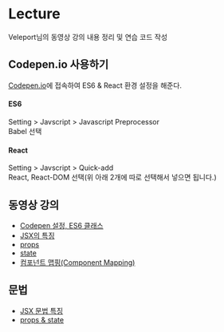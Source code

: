 # Lecture
Veleport님의 동영상 강의 내용 정리 및 연습 코드 작성

## Codepen.io 사용하기
[Codepen.io](https://codepen.io/pen/)에 접속하여 ES6 & React 환경 설정을 해준다.  
#### ES6
Setting > Javscript > Javascript Preprocessor  
Babel 선택

#### React
Setting > Javscript > Quick-add  
React, React-DOM 선택(위 아래 2개에 따로 선택해서 넣으면 됩니다.)


## 동영상 강의
- [Codepen 설정, ES6 클래스](https://www.youtube.com/watch?v=LxiXsB9m2co&list=PL9FpF_z-xR_GMujql3S_XGV2SpdfDBkeC&index=4)
- [JSX의 특징](https://www.youtube.com/watch?v=5MF-ThMob-s&index=5&list=PL9FpF_z-xR_GMujql3S_XGV2SpdfDBkeC)
- [props](https://www.youtube.com/watch?v=atSIfMAmSic&list=PL9FpF_z-xR_GMujql3S_XGV2SpdfDBkeC&index=6)
- [state](https://www.youtube.com/watch?v=i_ooWEUtCMc&list=PL9FpF_z-xR_GMujql3S_XGV2SpdfDBkeC&index=7)
- [컴포넌트 맵핑(Component Mapping)](https://www.youtube.com/watch?v=x3rhCJWGFc4&index=8&list=PL9FpF_z-xR_GMujql3S_XGV2SpdfDBkeC)

## 문법
- [JSX 문법 특징](https://velopert.com/867)
- [props & state](https://velopert.com/921)
